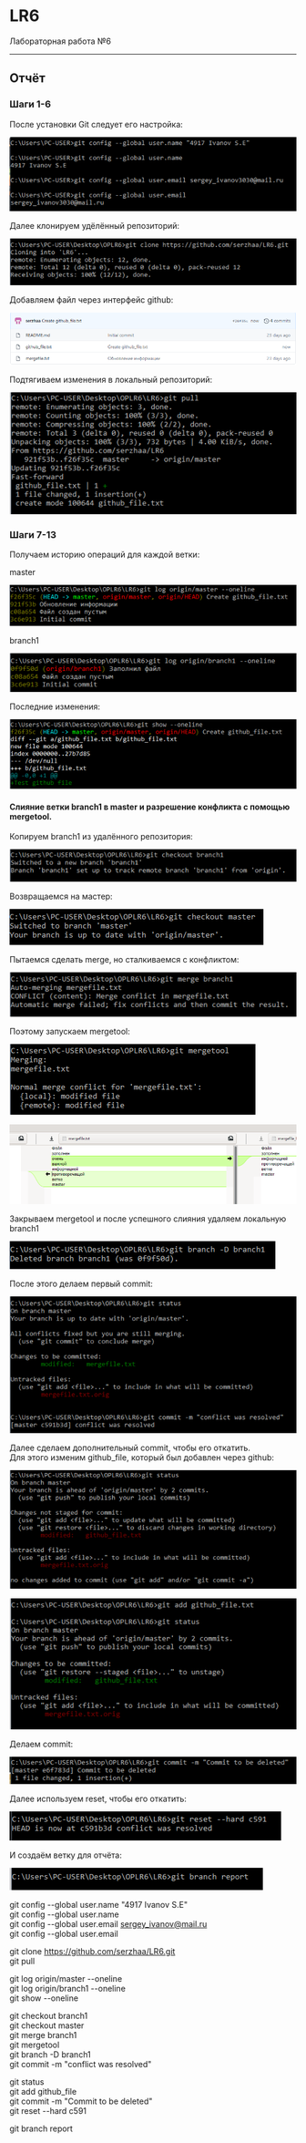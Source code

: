 # LR6
Лабораторная работа №6

***

## Отчёт

### Шаги 1-6

После установки Git следует его настройка:

![1](screens/config.PNG)

Далее клонируем удёлённый репозиторий:

![2](screens/clone.PNG)

Добавляем файл через интерфейс github:

![3](screens/github_file.PNG)

Подтягиваем изменения в локальный репозиторий:

![4](screens/pull.PNG)

### Шаги 7-13

Получаем историю операций для каждой ветки:

master

![5](screens/master_log.PNG)

branch1

![6](screens/branch1_log.PNG)

Последние изменения:

![7](screens/last_changes.PNG)

#### Слияние ветки branch1 в master и разрешение конфликта с помощью mergetool.

Копируем branch1 из удалённого репозитория:

![8](screens/clone_branch1.PNG)

Возвращаемся на мастер:

![9](screens/back_to_master.PNG)

Пытаемся сделать merge, но сталкиваемся с конфликтом:

![10](screens/conflict.PNG)

Поэтому запускаем mergetool:

![11](screens/mergetool_cmd.PNG)

![12](screens/mergetool.PNG)

Закрываем mergetool и после успешного слияния удаляем локальную branch1

![13](screens/delete_branch1.PNG)

После этого делаем первый commit:

![14](screens/1st_commit.PNG)

Далее сделаем дополнительный commit, чтобы его откатить.<br/>
Для этого изменим github_file, который был добавлен через github:

![15](screens/status_after_changes.PNG)

![16](screens/add_file.PNG)

Делаем commit:

![17](screens/commit_to_be_deleted.PNG)

Далее используем reset, чтобы его откатить:

![18](screens/hard_reset.PNG)

И создаём ветку для отчёта:

![19](screens/report_branch.PNG)

git config --global user.name "4917 Ivanov S.E"<br/>
git config --global user.name<br/>
git config --global user.email sergey_ivanov@mail.ru<br/>
git config --global user.email

git clone https://github.com/serzhaa/LR6.git<br/>
git pull

git log origin/master --oneline<br/>
git log origin/branch1 --oneline<br/>
git show --oneline

git checkout branch1<br/>
git checkout master<br/>
git merge branch1<br/>
git mergetool<br/>
git branch -D branch1<br/>
git commit -m "conflict was resolved"

git status<br/>
git add github_file<br/>
git commit -m "Commit to be deleted"<br/>
git reset --hard c591

git branch report